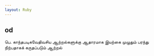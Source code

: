 ```yaml
---
layout: Ruby
---
```

## od  
பெ. காந்தபடிகவேதிவசிய ஆற்றல்களுக்கு ஆதாரமாக இயற்கை முழுதும் பரந்து நிற்பதாகக் கருதப்படும் ஆற்றல்  
